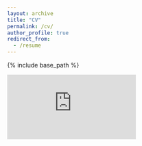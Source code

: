 ```yaml
---
layout: archive
title: "CV"
permalink: /cv/
author_profile: true
redirect_from:
  - /resume
---
```


{% include base_path %}

<embed src="https://www.dropbox.com/s/kpujbam56si214y/Barbosa_CV.pdf?dl=0" type="application/pdf" />
